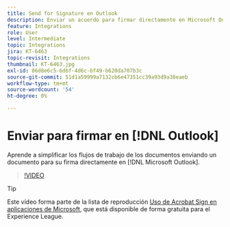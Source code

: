 ```yaml
---
title: Send for Signature en Outlook
description: Enviar un acuerdo para firmar directamente en Microsoft Outlook
feature: Integrations
role: User
level: Intermediate
topic: Integrations
jira: KT-6463
topic-revisit: Integrations
thumbnail: KT-6463.jpg
exl-id: 06d8e6c5-6dbf-4d6c-bf49-b620da707b3c
source-git-commit: 51d1a59999a7132cb6e47351cc39a93d9a38eaeb
workflow-type: tm+mt
source-wordcount: '54'
ht-degree: 0%

---
```


# Enviar para firmar en [!DNL Outlook]

Aprende a simplificar los flujos de trabajo de los documentos enviando un documento para su firma directamente en [!DNL Microsoft Outlook].

>[!VIDEO](https://video.tv.adobe.com/v/37839?quality=12&learn=on&hidetitle=true)

>[!TIP]
>
>Este vídeo forma parte de la lista de reproducción [Uso de Acrobat Sign en aplicaciones de Microsoft](https://experienceleague.adobe.com/en/playlists/acrobat-sign-integrate-microsoft-apps), que está disponible de forma gratuita para el Experience League.
